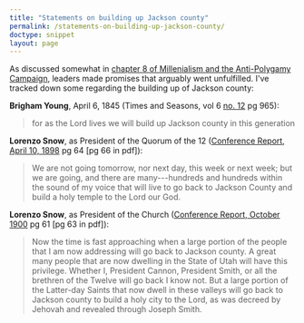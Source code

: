 ```yaml
---
title: "Statements on building up Jackson county"
permalink: /statements-on-building-up-jackson-county/
doctype: snippet
layout: page
---
```


As discussed somewhat in [chapter 8 of Millenialism and the Anti-Polygamy Campaign](http://signaturebookslibrary.org/as-a-thief-in-the-night-08/#111), leaders made promises that arguably went unfulfilled.  I've tracked down some regarding the building up of Jackson county:

**Brigham Young**, April 6, 1845 (Times and Seasons, vol 6 [no. 12](http://www.centerplace.org/history/ts/v6n12.htm) pg 965):

> for as the Lord lives we will build up Jackson county in this generation

**Lorenzo Snow**, as President of the Quorum of the 12 ([Conference Report, April 10, 1898](http://scriptures.byu.edu/gc-historical/1898-A.pdf) pg 64 [pg 66 in pdf]):

> We are not going tomorrow, nor next day, this week or next week; but we are going, and there are many---hundreds and hundreds within the sound of my voice that will live to go back to Jackson County and build a holy temple to the Lord our God.

**Lorenzo Snow**, as President of the Church ([Conference Report, October 1900](http://scriptures.byu.edu/gc-historical/1900-o.pdf) pg 61 [pg 63 in pdf]):

> Now the time is fast approaching when a large portion of the people that I am now addressing will go back to Jackson county.  A great many people that are now dwelling in the State of Utah will have this privilege.  Whether I, President Cannon, President Smith, or all the brethren of the Twelve will go back I know not.  But a large portion of the Latter-day Saints that now dwell in these valleys will go back to Jackson county to build a holy city to the Lord, as was decreed by Jehovah and revealed through Joseph Smith.
